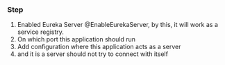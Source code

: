 ### Step

1. Enabled Eureka Server @EnableEurekaServer, by this, it will work as a service
   registry.
2. On which port this application should run
3. Add configuration where this application acts as a server
4. and it is a server should not try to connect with itself